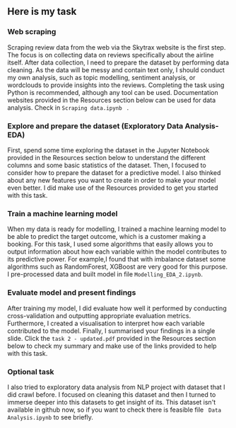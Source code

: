 ## Here is my task 

### Web scraping 
Scraping review data from the web via the Skytrax website is the first step. The focus is on collecting data on reviews specifically about the airline itself. After data collection, I need to prepare the dataset by performing data cleaning. As the data will be messy and contain text only, I should conduct my own analysis, such as topic modelling, sentiment analysis, or wordclouds to provide insights into the reviews. Completing the task using Python is recommended, although any tool can be used. Documentation websites provided in the Resources section below can be used for data analysis. Check in ``` Scraping data.ipynb  ``` .

### Explore and prepare the dataset (Exploratory Data Analysis-EDA)
First, spend some time exploring the dataset in the Jupyter Notebook provided in the Resources section below to understand the different columns and some basic statistics of the dataset. Then, I focused to consider how to prepare the dataset for a predictive model. I also thinked about any new features you want to create in order to make your model even better. I did make use of the Resources provided to get you started with this task. 

### Train a machine learning model
When my data is ready for modelling, I trained a machine learning model to be able to predict the target outcome, which is a customer making a booking. For this task, I used some algorithms that easily allows you to output information about how each variable within the model contributes to its predictive power. For example,I found that with imbalance dataset some algorithms such as RandomForest, XGBoost are very good for this purpose. I pre-processed data and built model in file ``` Modelling_EDA_2.ipynb ```.

### Evaluate model and present findings
After training my model, I did evaluate how well it performed by conducting cross-validation and outputting appropriate evaluation metrics. Furthermore, I created a visualisation to interpret how each variable contributed to the model. Finally, I summarised your findings in a single slide. Click the ``` task 2 - updated.pdf ``` provided in the Resources section below to check my summary and make use of the links provided to help with this task.

### Optional task
I also tried to exploratory data analysis from NLP project with dataset that I did crawl before. I focused on cleaning this dataset and then I turned to immerse deeper into this datasets to get insight of its. This dataset isn't available in github now, so if you want to check there is feasible file  ``` Data Analysis.ipynb``` to see briefly.